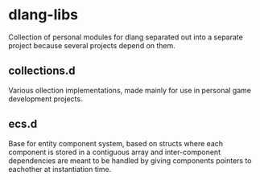 dlang-libs
===============
Collection of personal modules for dlang separated out into a separate project because several projects depend on them.

collections.d
---------------
Various ollection implementations, made mainly for use in personal game development projects.

ecs.d
---------------
Base for entity component system, based on structs where each component is stored in a contiguous array and inter-component dependencies are meant to be handled by giving components pointers to eachother at instantiation time.
